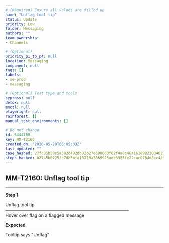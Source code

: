 ```yaml
---
# (Required) Ensure all values are filled up
name: "Unflag tool tip"
status: Update
priority: Low
folder: Messaging
authors: ""
team_ownership: 
- Channels

# (Optional)
priority_p1_to_p4: null
location: Messaging
component: null
tags: []
labels: 
- se-prod
- messaging

# (Optional) Test type and tools
cypress: null
detox: null
mmctl: null
playwright: null
rainforest: []
manual_test_environments: []

# Do not change
id: 5444760
key: MM-T2160
created_on: "2020-05-20T06:05:03Z"
last_updated: ""
case_hashed: 27fc85b50c5a302d492db93b27e6900d3f62f4a0c46a16109823034627726df13ea1a17c3c9662750864c078048a527e
steps_hashed: 02745b0725fe7db5bfa13719a3069925ade6325fe22cae0784d8cc489db3e375d9d9c7ec76a4340313eac3a48c9dfec3
---
```


<!-- (Auto-generated) Based on frontmatter's "key" and "name" -->

## MM-T2160: Unflag tool tip

---

**Step 1**

Unflag tool tip\
————————————————————————————\
Hover over flag on a flagged message

**Expected**

Tooltip says "Unflag"

